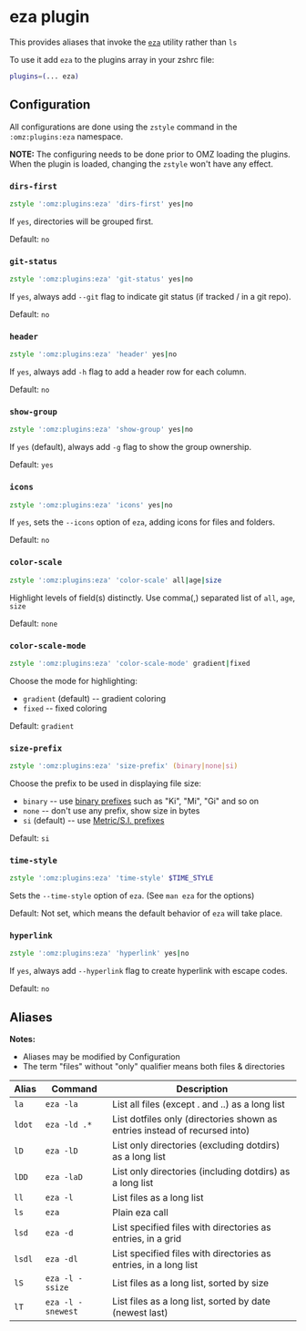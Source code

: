 # eza plugin

This provides aliases that invoke the [`eza`](https://github.com/eza-community/eza) utility rather than `ls`

To use it add `eza` to the plugins array in your zshrc file:

```zsh
plugins=(... eza)
```

## Configuration

All configurations are done using the `zstyle` command in the `:omz:plugins:eza` namespace.

**NOTE:** The configuring needs to be done prior to OMZ loading the plugins. When the plugin is loaded,
changing the `zstyle` won't have any effect.

### `dirs-first`

```zsh
zstyle ':omz:plugins:eza' 'dirs-first' yes|no
```

If `yes`, directories will be grouped first.

Default: `no`

### `git-status`

```zsh
zstyle ':omz:plugins:eza' 'git-status' yes|no
```

If `yes`, always add `--git` flag to indicate git status (if tracked / in a git repo).

Default: `no`

### `header`

```zsh
zstyle ':omz:plugins:eza' 'header' yes|no
```

If `yes`, always add `-h` flag to add a header row for each column.

Default: `no`

### `show-group`

```zsh
zstyle ':omz:plugins:eza' 'show-group' yes|no
```

If `yes` (default), always add `-g` flag to show the group ownership.

Default: `yes`

### `icons`

```zsh
zstyle ':omz:plugins:eza' 'icons' yes|no
```

If `yes`, sets the `--icons` option of `eza`, adding icons for files and folders.

Default: `no`

### `color-scale`

```zsh
zstyle ':omz:plugins:eza' 'color-scale' all|age|size
```

Highlight levels of field(s) distinctly. Use comma(,) separated list of `all`, `age`, `size`

Default: `none`

### `color-scale-mode`

```zsh
zstyle ':omz:plugins:eza' 'color-scale-mode' gradient|fixed
```

Choose the mode for highlighting:

- `gradient` (default) -- gradient coloring
- `fixed` -- fixed coloring

Default: `gradient`

### `size-prefix`

```zsh
zstyle ':omz:plugins:eza' 'size-prefix' (binary|none|si)
```

Choose the prefix to be used in displaying file size:

- `binary` -- use [binary prefixes](https://en.wikipedia.org/wiki/Binary_prefix) such as "Ki", "Mi", "Gi" and
  so on
- `none` -- don't use any prefix, show size in bytes
- `si` (default) -- use [Metric/S.I. prefixes](https://en.wikipedia.org/wiki/Metric_prefix)

Default: `si`

### `time-style`

```zsh
zstyle ':omz:plugins:eza' 'time-style' $TIME_STYLE
```

Sets the `--time-style` option of `eza`. (See `man eza` for the options)

Default: Not set, which means the default behavior of `eza` will take place.

### `hyperlink`

```zsh
zstyle ':omz:plugins:eza' 'hyperlink' yes|no
```

If `yes`, always add `--hyperlink` flag to create hyperlink with escape codes.

Default: `no`

## Aliases

**Notes:**

- Aliases may be modified by Configuration
- The term "files" without "only" qualifier means both files & directories

| Alias  | Command           | Description                                                                |
| ------ | ----------------- | -------------------------------------------------------------------------- |
| `la`   | `eza -la`         | List all files (except . and ..) as a long list                            |
| `ldot` | `eza -ld .*`      | List dotfiles only (directories shown as entries instead of recursed into) |
| `lD`   | `eza -lD`         | List only directories (excluding dotdirs) as a long list                   |
| `lDD`  | `eza -laD`        | List only directories (including dotdirs) as a long list                   |
| `ll`   | `eza -l`          | List files as a long list                                                  |
| `ls`   | `eza`             | Plain eza call                                                             |
| `lsd`  | `eza -d`          | List specified files with directories as entries, in a grid                |
| `lsdl` | `eza -dl`         | List specified files with directories as entries, in a long list           |
| `lS`   | `eza -l -ssize`   | List files as a long list, sorted by size                                  |
| `lT`   | `eza -l -snewest` | List files as a long list, sorted by date (newest last)                    |
